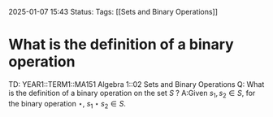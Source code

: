 2025-01-07 15:43
Status: 
Tags: [[Sets and Binary Operations]]
# What is the definition of a binary operation

TD: YEAR1::TERM1::MA151 Algebra 1::02 Sets and Binary Operations
Q: What is the definition of a binary operation on the set $S$
?
A:Given $s_{1},s_{2}\in S$, for the binary operation $\star$, $s_{1}\star s_{2}\in S$.
<!--ID: 1736264711101-->
